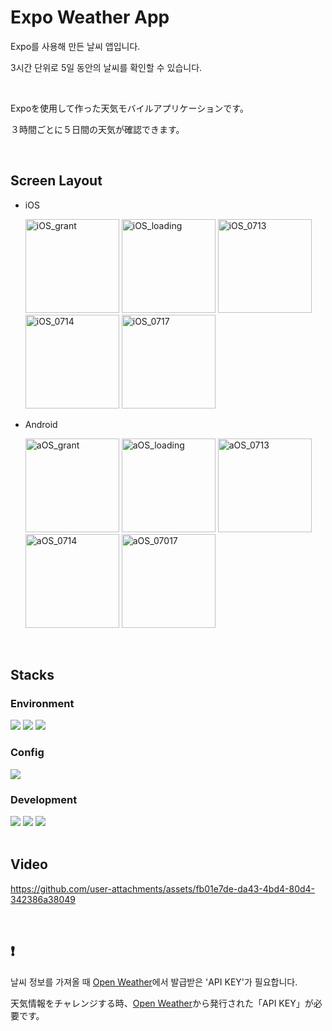 # Expo Weather App

Expo를 사용해 만든 날씨 앱입니다.

3시간 단위로 5일 동안의 날씨를 확인할 수 있습니다.

<br/>

Expoを使用して作った天気モバイルアプリケーションです。

３時間ごとに５日間の天気が確認できます。


<br/>


## Screen Layout

+ iOS
  <div>
    <img width="150" alt="iOS_grant" src="https://github.com/user-attachments/assets/690835ac-7541-4d3f-8728-3d4040e1a425">
    <img width="150" alt="iOS_loading" src="https://github.com/user-attachments/assets/f5a8fb81-d0c3-4290-a69f-84077f4956bf">
    <img width="150" alt="iOS_0713" src="https://github.com/user-attachments/assets/fc20d540-0954-440d-988a-9f8b457248cf">
    <img width="150" alt="iOS_0714" src="https://github.com/user-attachments/assets/ac8c2584-5e89-4e1a-a524-03c75dc65b13">
    <img width="150" alt="iOS_0717" src="https://github.com/user-attachments/assets/43695ffe-1127-4dd8-9f4d-410e33387c34">
  </div>
  
+ Android
  <div>
    <img width="150" alt="aOS_grant" src="https://github.com/user-attachments/assets/b4b82b6c-a003-4ccd-82cd-e40ccb6840ec">
    <img width="150" alt="aOS_loading" src="https://github.com/user-attachments/assets/f32ab486-3c36-442e-a951-7f2795f1c2db">
    <img width="150" alt="aOS_0713" src="https://github.com/user-attachments/assets/5187363b-23f4-49e8-a4c6-ac8c2235cb5b">
    <img width="150" alt="aOS_0714" src="https://github.com/user-attachments/assets/985504d3-ff45-407f-bef4-32af96947922">
    <img width="150" alt="aOS_07017" src="https://github.com/user-attachments/assets/549a4918-611f-4658-a324-d5a50c89ca04">
  </div>


<br/>


## Stacks

### Environment
<div align=flex-start>
  <img src="https://img.shields.io/badge/visual studio code-0678d4?style=for-the-badge&logo=visualstudiocode&logoColor=white">
  <img src="https://img.shields.io/badge/git-F05032?style=for-the-badge&logo=git&logoColor=white">
  <img src="https://img.shields.io/badge/github-181717?style=for-the-badge&logo=github&logoColor=white">
</div>

### Config
<img src="https://img.shields.io/badge/npm-CB3837?style=for-the-badge&logo=npm&logoColor=white">

### Development
<div align=flex-start>
  <img src="https://img.shields.io/badge/javascript-F7DF1E?style=for-the-badge&logo=javascript&logoColor=black">
  <img src="https://img.shields.io/badge/react-20232b?style=for-the-badge&logo=react&logoColor=61DAFB">
  <img src="https://img.shields.io/badge/expo-000020?style=for-the-badge&logo=expo&logoColor=white">
</div>


<br/>


## Video

https://github.com/user-attachments/assets/fb01e7de-da43-4bd4-80d4-342386a38049


<br/>


## :exclamation:
날씨 정보를 가져올 때 [Open Weather](https://openweathermap.org/)에서 발급받은 'API KEY'가 필요합니다.

天気情報をチャレンジする時、[Open Weather](https://openweathermap.org/)から発行された「API KEY」が必要です。
